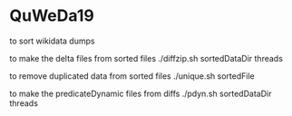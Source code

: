 # QuWeDa19
to sort wikidata dumps


to make the delta files from sorted files
./diffzip.sh sortedDataDir threads

to remove duplicated data from sorted files
./unique.sh sortedFile

to make the predicateDynamic files from diffs
./pdyn.sh sortedDataDir threads